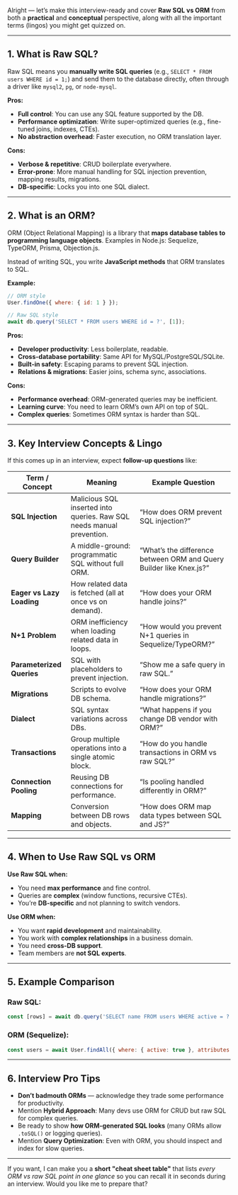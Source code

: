 Alright — let’s make this interview-ready and cover **Raw SQL vs ORM** from both a **practical** and **conceptual** perspective, along with all the important terms (lingos) you might get quizzed on.

---

## **1. What is Raw SQL?**

Raw SQL means you **manually write SQL queries** (e.g., `SELECT * FROM users WHERE id = 1;`) and send them to the database directly, often through a driver like `mysql2`, `pg`, or `node-mysql`.

**Pros:**

* **Full control**: You can use any SQL feature supported by the DB.
* **Performance optimization**: Write super-optimized queries (e.g., fine-tuned joins, indexes, CTEs).
* **No abstraction overhead**: Faster execution, no ORM translation layer.

**Cons:**

* **Verbose & repetitive**: CRUD boilerplate everywhere.
* **Error-prone**: More manual handling for SQL injection prevention, mapping results, migrations.
* **DB-specific**: Locks you into one SQL dialect.

---

## **2. What is an ORM?**

ORM (Object Relational Mapping) is a library that **maps database tables to programming language objects**.
Examples in Node.js: Sequelize, TypeORM, Prisma, Objection.js.

Instead of writing SQL, you write **JavaScript methods** that ORM translates to SQL.

**Example:**

```js
// ORM style
User.findOne({ where: { id: 1 } });

// Raw SQL style
await db.query('SELECT * FROM users WHERE id = ?', [1]);
```

**Pros:**

* **Developer productivity**: Less boilerplate, readable.
* **Cross-database portability**: Same API for MySQL/PostgreSQL/SQLite.
* **Built-in safety**: Escaping params to prevent SQL injection.
* **Relations & migrations**: Easier joins, schema sync, associations.

**Cons:**

* **Performance overhead**: ORM-generated queries may be inefficient.
* **Learning curve**: You need to learn ORM’s own API on top of SQL.
* **Complex queries**: Sometimes ORM syntax is harder than SQL.

---

## **3. Key Interview Concepts & Lingo**

If this comes up in an interview, expect **follow-up questions** like:

| Term / Concept            | Meaning                                                               | Example Question                                                    |
| ------------------------- | --------------------------------------------------------------------- | ------------------------------------------------------------------- |
| **SQL Injection**         | Malicious SQL inserted into queries. Raw SQL needs manual prevention. | “How does ORM prevent SQL injection?”                               |
| **Query Builder**         | A middle-ground: programmatic SQL without full ORM.                   | “What’s the difference between ORM and Query Builder like Knex.js?” |
| **Eager vs Lazy Loading** | How related data is fetched (all at once vs on demand).               | “How does your ORM handle joins?”                                   |
| **N+1 Problem**           | ORM inefficiency when loading related data in loops.                  | “How would you prevent N+1 queries in Sequelize/TypeORM?”           |
| **Parameterized Queries** | SQL with placeholders to prevent injection.                           | “Show me a safe query in raw SQL.”                                  |
| **Migrations**            | Scripts to evolve DB schema.                                          | “How does your ORM handle migrations?”                              |
| **Dialect**               | SQL syntax variations across DBs.                                     | “What happens if you change DB vendor with ORM?”                    |
| **Transactions**          | Group multiple operations into a single atomic block.                 | “How do you handle transactions in ORM vs raw SQL?”                 |
| **Connection Pooling**    | Reusing DB connections for performance.                               | “Is pooling handled differently in ORM?”                            |
| **Mapping**               | Conversion between DB rows and objects.                               | “How does ORM map data types between SQL and JS?”                   |

---

## **4. When to Use Raw SQL vs ORM**

**Use Raw SQL when:**

* You need **max performance** and fine control.
* Queries are **complex** (window functions, recursive CTEs).
* You’re **DB-specific** and not planning to switch vendors.

**Use ORM when:**

* You want **rapid development** and maintainability.
* You work with **complex relationships** in a business domain.
* You need **cross-DB support**.
* Team members are **not SQL experts**.

---

## **5. Example Comparison**

### Raw SQL:

```js
const [rows] = await db.query('SELECT name FROM users WHERE active = ?', [true]);
```

### ORM (Sequelize):

```js
const users = await User.findAll({ where: { active: true }, attributes: ['name'] });
```

---

## **6. Interview Pro Tips**

* **Don’t badmouth ORMs** — acknowledge they trade some performance for productivity.
* Mention **Hybrid Approach**: Many devs use ORM for CRUD but raw SQL for complex queries.
* Be ready to show **how ORM-generated SQL looks** (many ORMs allow `.toSQL()` or logging queries).
* Mention **Query Optimization**: Even with ORM, you should inspect and index for slow queries.

---

If you want, I can make you a **short "cheat sheet table"** that lists *every ORM vs raw SQL point in one glance* so you can recall it in seconds during an interview.
Would you like me to prepare that?
